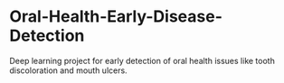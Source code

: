 # Oral-Health-Early-Disease-Detection
Deep learning project for early detection of oral health issues like tooth discoloration and mouth ulcers.
